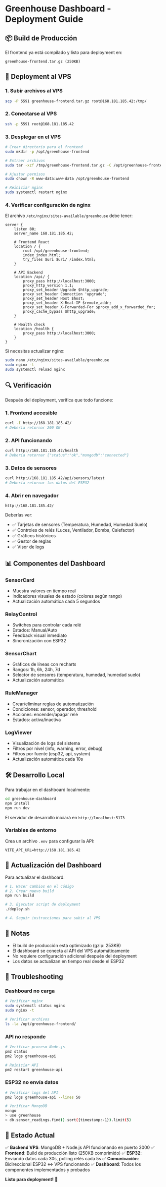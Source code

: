 # Greenhouse Dashboard - Deployment Guide

## 📦 Build de Producción

El frontend ya está compilado y listo para deployment en:
```
greenhouse-frontend.tar.gz (250KB)
```

## 🚀 Deployment al VPS

### 1. Subir archivos al VPS

```bash
scp -P 5591 greenhouse-frontend.tar.gz root@168.181.185.42:/tmp/
```

### 2. Conectarse al VPS

```bash
ssh -p 5591 root@168.181.185.42
```

### 3. Desplegar en el VPS

```bash
# Crear directorio para el frontend
sudo mkdir -p /opt/greenhouse-frontend

# Extraer archivos
sudo tar -xzf /tmp/greenhouse-frontend.tar.gz -C /opt/greenhouse-frontend

# Ajustar permisos
sudo chown -R www-data:www-data /opt/greenhouse-frontend

# Reiniciar nginx
sudo systemctl restart nginx
```

### 4. Verificar configuración de nginx

El archivo `/etc/nginx/sites-available/greenhouse` debe tener:

```nginx
server {
    listen 80;
    server_name 168.181.185.42;

    # Frontend React
    location / {
        root /opt/greenhouse-frontend;
        index index.html;
        try_files $uri $uri/ /index.html;
    }

    # API Backend
    location /api/ {
        proxy_pass http://localhost:3000;
        proxy_http_version 1.1;
        proxy_set_header Upgrade $http_upgrade;
        proxy_set_header Connection 'upgrade';
        proxy_set_header Host $host;
        proxy_set_header X-Real-IP $remote_addr;
        proxy_set_header X-Forwarded-For $proxy_add_x_forwarded_for;
        proxy_cache_bypass $http_upgrade;
    }

    # Health check
    location /health {
        proxy_pass http://localhost:3000;
    }
}
```

Si necesitas actualizar nginx:

```bash
sudo nano /etc/nginx/sites-available/greenhouse
sudo nginx -t
sudo systemctl reload nginx
```

## 🔍 Verificación

Después del deployment, verifica que todo funcione:

### 1. Frontend accesible
```bash
curl -I http://168.181.185.42/
# Debería retornar 200 OK
```

### 2. API funcionando
```bash
curl http://168.181.185.42/health
# Debería retornar {"status":"ok","mongodb":"connected"}
```

### 3. Datos de sensores
```bash
curl http://168.181.185.42/api/sensors/latest
# Debería retornar los datos del ESP32
```

### 4. Abrir en navegador
```
http://168.181.185.42/
```

Deberías ver:
- ✅ Tarjetas de sensores (Temperatura, Humedad, Humedad Suelo)
- ✅ Controles de relés (Luces, Ventilador, Bomba, Calefactor)
- ✅ Gráficos históricos
- ✅ Gestor de reglas
- ✅ Visor de logs

## 📊 Componentes del Dashboard

### SensorCard
- Muestra valores en tiempo real
- Indicadores visuales de estado (colores según rango)
- Actualización automática cada 5 segundos

### RelayControl
- Switches para controlar cada relé
- Estados: Manual/Auto
- Feedback visual inmediato
- Sincronización con ESP32

### SensorChart
- Gráficos de líneas con recharts
- Rangos: 1h, 6h, 24h, 7d
- Selector de sensores (temperatura, humedad, humedad suelo)
- Actualización automática

### RuleManager
- Crear/eliminar reglas de automatización
- Condiciones: sensor, operador, threshold
- Acciones: encender/apagar relé
- Estados: activa/inactiva

### LogViewer
- Visualización de logs del sistema
- Filtros por nivel (info, warning, error, debug)
- Filtros por fuente (esp32, api, system)
- Actualización automática cada 10s

## 🛠️ Desarrollo Local

Para trabajar en el dashboard localmente:

```bash
cd greenhouse-dashboard
npm install
npm run dev
```

El servidor de desarrollo iniciará en `http://localhost:5173`

### Variables de entorno

Crea un archivo `.env` para configurar la API:

```env
VITE_API_URL=http://168.181.185.42
```

## 🔄 Actualización del Dashboard

Para actualizar el dashboard:

```bash
# 1. Hacer cambios en el código
# 2. Crear nuevo build
npm run build

# 3. Ejecutar script de deployment
./deploy.sh

# 4. Seguir instrucciones para subir al VPS
```

## 📝 Notas

- El build de producción está optimizado (gzip: 253KB)
- El dashboard se conecta al API del VPS automáticamente
- No requiere configuración adicional después del deployment
- Los datos se actualizan en tiempo real desde el ESP32

## 🐛 Troubleshooting

### Dashboard no carga
```bash
# Verificar nginx
sudo systemctl status nginx
sudo nginx -t

# Verificar archivos
ls -la /opt/greenhouse-frontend/
```

### API no responde
```bash
# Verificar proceso Node.js
pm2 status
pm2 logs greenhouse-api

# Reiniciar API
pm2 restart greenhouse-api
```

### ESP32 no envía datos
```bash
# Verificar logs del API
pm2 logs greenhouse-api --lines 50

# Verificar MongoDB
mongo
> use greenhouse
> db.sensor_readings.find().sort({timestamp:-1}).limit(5)
```

## 🎉 Estado Actual

✅ **Backend VPS**: MongoDB + Node.js API funcionando en puerto 3000
✅ **Frontend**: Build de producción listo (250KB comprimido)
✅ **ESP32**: Enviando datos cada 30s, polling relés cada 5s
✅ **Comunicación**: Bidireccional ESP32 ↔ VPS funcionando
✅ **Dashboard**: Todos los componentes implementados y probados

**Listo para deployment!** 🚀
